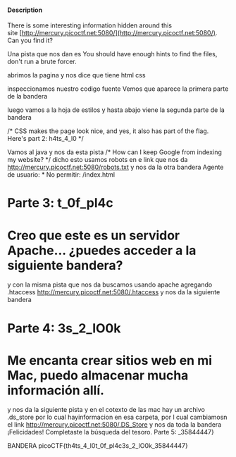 #### Description

There is some interesting information hidden around this site [http://mercury.picoctf.net:5080/](http://mercury.picoctf.net:5080/). Can you find it?


Una pista que nos dan es
You should have enough hints to find the files, don't run a brute forcer.


abrimos la pagina y nos dice que tiene html css

inspeccionamos nuestro codigo fuente
Vemos que aparece la primera parte de la bandera
<!-- Here's the first part of the flag: picoCTF{t -->

luego vamos a la hoja de estilos y hasta abajo viene la segunda parte de la bandera
  
/* CSS makes the page look nice, and yes, it also has part of the flag. Here's part 2: h4ts_4_l0 */

Vamos al java y nos da esta pista 
/* How can I keep Google from indexing my website? */
 dicho esto usamos robots en e link que nos da
 http://mercury.picoctf.net:5080/robots.txt
 y nos da la otra bandera
 Agente de usuario: *
No permitir: /index.html
# Parte 3: t_0f_pl4c
# Creo que este es un servidor Apache... ¿puedes acceder a la siguiente bandera?
y con la misma pista que nos da buscamos usando apache agregando .htaccess
http://mercury.picoctf.net:5080/.htaccess
 y nos da la siguiente bandera
 # Parte 4: 3s_2_lO0k
# Me encanta crear sitios web en mi Mac, puedo almacenar mucha información allí.


y nos da la siguiente pista
y en el cotexto de las mac hay un archivo .ds_store por lo cual hayinformacion en esa carpeta, por l cual cambiamosn el link
http://mercury.picoctf.net:5080/.DS_Store
y nos da toda la bandera
¡Felicidades! Completaste la búsqueda del tesoro. Parte 5: _35844447}

BANDERA
picoCTF{th4ts_4_l0t_0f_pl4c3s_2_lO0k_35844447}
